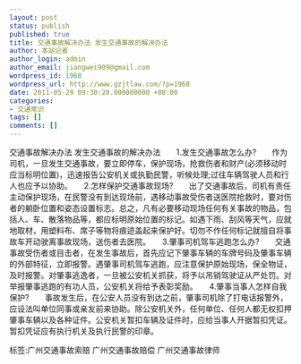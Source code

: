 ```yaml
---
layout: post
status: publish
published: true
title: 交通事故解决办法 发生交通事故的解决办法
author: 本站记者
author_login: admin
author_email: jiangwei909@gmail.com
wordpress_id: 1968
wordpress_url: http://www.gzjtlaw.com/?p=1968
date: 2011-05-29 09:30:28.000000000 +08:00
categories:
- 交通常识
tags: []
comments: []
---
```

交通事故解决办法 发生交通事故的解决办法　　1.发生交通事故怎么办?　　作为司机，一旦发生交通事故，要立即停车，保护现场，抢救伤者和财产(必须移动时应当标明位置)，迅速报告公安机关或执勤民警，听候处理;过往车辆驾驶人员和行人也应予以协助。　　2.怎样保护交通事故现场?　　出了交通事故后，司机有责任主动保护现场，在民警没有到达现场前，遇移动事故受伤者送医院抢救时，要对伤者的躺卧位置和姿态设置标志。总之，凡有必要移动现场任何有关事故的物品，包括人、车、散落物品等，都应标明原始位置的标记。如遇下雨、刮风等天气，应就地取材，用塑料布、席子等物将痕迹盖起来保护好。切勿不作任何标记就擅自将事故车开动驶离事故现场，送伤者去医院。　　3.肇事司机驾车逃跑怎么办?　　交通事故受伤者或目击者，在发生事故后，首先应记下肇事车辆的车牌号码及肇事车辆的外部特征，立即报警。遇肇事司机驾车逃跑，应注意保护原始现场，保全物证，及时报警。对肇事逃逸者，一旦被公安机关抓获，将予以吊销驾驶证从严处罚。对举报肇事逃跑的有功人员，公安机关将给予表彰奖励。　　4.肇事当事人怎样自我保护?　　事故发生后，在公安人员没有到达之前，肇事司机除了打电话报警外，应设法叫单位同事或亲友前来协助。除公安机关外，任何单位、任何人都无权扣押肇事车辆以及各种证件。公安机关暂扣车辆及证件时，应给当事人开据暂扣凭证。暂扣凭证应有执行机关及执行民警的印章。标签:广州交通事故索赔 广州交通事故赔偿 广州交通事故律师
